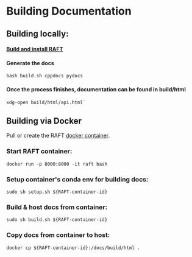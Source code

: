 # Building Documentation
## Building locally:

#### [Build and install RAFT](../BUILD.md)

#### Generate the docs
```shell script
bash build.sh cppdocs pydocs
```

#### Once the process finishes, documentation can be found in build/html
```shell script
xdg-open build/html/api.html`
```

## Building via Docker
Pull or create the RAFT [docker container](https://hub.docker.com/r/rapidsai/rapidsai/).

### Start RAFT container:
```
docker run -p 8000:8000 -it raft bash
```

### Setup container's conda env for building docs:
```
sudo sh setup.sh ${RAFT-container-id}
```

### Build & host docs from container:
```
sudo sh build.sh ${RAFT-container-id}
```

### Copy docs from container to host:
```
docker cp ${RAFT-container-id}:/docs/build/html .
```
